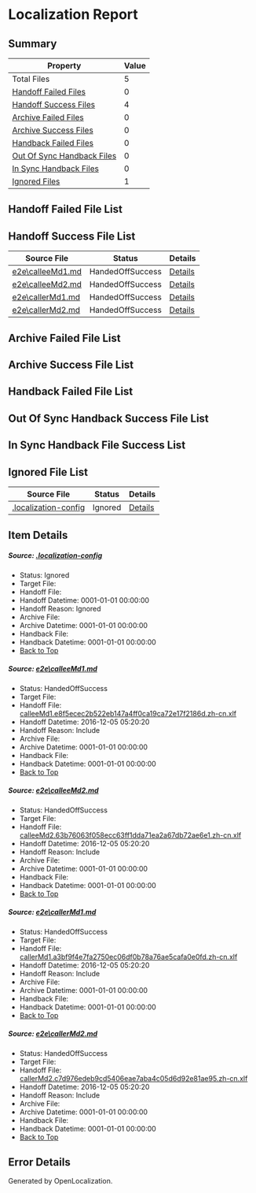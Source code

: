 # <a name='report-top'></a> Localization Report

## Summary
 Property | Value 
 -------- | ----- 
 Total Files | 5
[ Handoff Failed Files ](#handoff-failed-list)| 0
[ Handoff Success Files ](#handoff-success-list)| 4
[ Archive Failed Files ](#archive-failed-list)| 0
[ Archive Success Files ](#archive-success-list)| 0
[ Handback Failed Files ](#handback-failed-list)| 0
[ Out Of Sync Handback Files ](#outofsync-handback-success-list)| 0
[ In Sync Handback Files ](#insync-handback-success-list)| 0
[ Ignored Files ](#ignored-list)| 1

## <a name='handoff-failed-list'></a> Handoff Failed File List

## <a name='handoff-success-list'></a> Handoff Success File List
 Source File | Status | Details 
 ----------- | ------ | ------- 
 [e2e\calleeMd1.md](https://github.com/OpenLocalizationTestOrg/ol-test0/blob/1b315dca156b4d67392fb973adfe886f7d06e515/e2e/calleeMd1.md) | HandedOffSuccess | [Details](#24a24d48b9badfb05c39e9b9119c413dc255ff8d1)
 [e2e\calleeMd2.md](https://github.com/OpenLocalizationTestOrg/ol-test0/blob/1b315dca156b4d67392fb973adfe886f7d06e515/e2e/calleeMd2.md) | HandedOffSuccess | [Details](#fc296169dbbcb3a4b9307666858fb341bf88f2462)
 [e2e\callerMd1.md](https://github.com/OpenLocalizationTestOrg/ol-test0/blob/1b315dca156b4d67392fb973adfe886f7d06e515/e2e/callerMd1.md) | HandedOffSuccess | [Details](#333b08898509a8bc24055525de4fefafc5fc6c073)
 [e2e\callerMd2.md](https://github.com/OpenLocalizationTestOrg/ol-test0/blob/1b315dca156b4d67392fb973adfe886f7d06e515/e2e/callerMd2.md) | HandedOffSuccess | [Details](#d50e19c93c746f1ec55d5419350983f2af87409a4)

## <a name='archive-failed-list'></a> Archive Failed File List

## <a name='archive-success-list'></a> Archive Success File List

## <a name='handback-failed-list'></a> Handback Failed File List

## <a name='outofsync-handback-success-list'></a> Out Of Sync Handback Success File List

## <a name='insync-handback-success-list'></a> In Sync Handback File Success List

## <a name='ignored-list'></a> Ignored File List
 Source File | Status | Details 
 ----------- | ------ | ------- 
 [.localization-config](https://github.com/OpenLocalizationTestOrg/ol-test0/blob/1b315dca156b4d67392fb973adfe886f7d06e515/.localization-config) | Ignored | [Details](#c268a05ecaa7ec85942ed632c29928ee5bd6da8d0)

## Item Details
##### <a name='c268a05ecaa7ec85942ed632c29928ee5bd6da8d0'></a> Source: [.localization-config](https://github.com/OpenLocalizationTestOrg/ol-test0/blob/1b315dca156b4d67392fb973adfe886f7d06e515/.localization-config)
* Status: Ignored
* Target File: 
* Handoff File: 
* Handoff Datetime: 0001-01-01 00:00:00
* Handoff Reason: Ignored
* Archive File: 
* Archive Datetime: 0001-01-01 00:00:00
* Handback File: 
* Handback Datetime: 0001-01-01 00:00:00
* [Back to Top](#report-top)

##### <a name='24a24d48b9badfb05c39e9b9119c413dc255ff8d1'></a> Source: [e2e\calleeMd1.md](https://github.com/OpenLocalizationTestOrg/ol-test0/blob/1b315dca156b4d67392fb973adfe886f7d06e515/e2e/calleeMd1.md)
* Status: HandedOffSuccess
* Target File: 
* Handoff File: [calleeMd1.e8f5ecec2b522eb147a4ff0ca19ca72e17f2186d.zh-cn.xlf](https://github.com/OpenLocalizationTestOrg/ol-test0-handoff/blob/4a348767fa0772eda2390eeddc089455b9fa0788/ol-handoff/OpenLocalizationTestOrg/ol-test0-zhcn/shujia/ht/calleeMd1.e8f5ecec2b522eb147a4ff0ca19ca72e17f2186d.zh-cn.xlf)
* Handoff Datetime: 2016-12-05 05:20:20
* Handoff Reason: Include
* Archive File: 
* Archive Datetime: 0001-01-01 00:00:00
* Handback File: 
* Handback Datetime: 0001-01-01 00:00:00
* [Back to Top](#report-top)

##### <a name='fc296169dbbcb3a4b9307666858fb341bf88f2462'></a> Source: [e2e\calleeMd2.md](https://github.com/OpenLocalizationTestOrg/ol-test0/blob/1b315dca156b4d67392fb973adfe886f7d06e515/e2e/calleeMd2.md)
* Status: HandedOffSuccess
* Target File: 
* Handoff File: [calleeMd2.63b76063f058ecc63ff1dda71ea2a67db72ae6e1.zh-cn.xlf](https://github.com/OpenLocalizationTestOrg/ol-test0-handoff/blob/4a348767fa0772eda2390eeddc089455b9fa0788/ol-handoff/OpenLocalizationTestOrg/ol-test0-zhcn/shujia/ht/calleeMd2.63b76063f058ecc63ff1dda71ea2a67db72ae6e1.zh-cn.xlf)
* Handoff Datetime: 2016-12-05 05:20:20
* Handoff Reason: Include
* Archive File: 
* Archive Datetime: 0001-01-01 00:00:00
* Handback File: 
* Handback Datetime: 0001-01-01 00:00:00
* [Back to Top](#report-top)

##### <a name='333b08898509a8bc24055525de4fefafc5fc6c073'></a> Source: [e2e\callerMd1.md](https://github.com/OpenLocalizationTestOrg/ol-test0/blob/1b315dca156b4d67392fb973adfe886f7d06e515/e2e/callerMd1.md)
* Status: HandedOffSuccess
* Target File: 
* Handoff File: [callerMd1.a3bf9f4e7fa2750ec06df0b78a76ae5cafa0e0fd.zh-cn.xlf](https://github.com/OpenLocalizationTestOrg/ol-test0-handoff/blob/4a348767fa0772eda2390eeddc089455b9fa0788/ol-handoff/OpenLocalizationTestOrg/ol-test0-zhcn/shujia/ht/callerMd1.a3bf9f4e7fa2750ec06df0b78a76ae5cafa0e0fd.zh-cn.xlf)
* Handoff Datetime: 2016-12-05 05:20:20
* Handoff Reason: Include
* Archive File: 
* Archive Datetime: 0001-01-01 00:00:00
* Handback File: 
* Handback Datetime: 0001-01-01 00:00:00
* [Back to Top](#report-top)

##### <a name='d50e19c93c746f1ec55d5419350983f2af87409a4'></a> Source: [e2e\callerMd2.md](https://github.com/OpenLocalizationTestOrg/ol-test0/blob/1b315dca156b4d67392fb973adfe886f7d06e515/e2e/callerMd2.md)
* Status: HandedOffSuccess
* Target File: 
* Handoff File: [callerMd2.c7d976edeb9cd5406eae7aba4c05d6d92e81ae95.zh-cn.xlf](https://github.com/OpenLocalizationTestOrg/ol-test0-handoff/blob/4a348767fa0772eda2390eeddc089455b9fa0788/ol-handoff/OpenLocalizationTestOrg/ol-test0-zhcn/shujia/ht/callerMd2.c7d976edeb9cd5406eae7aba4c05d6d92e81ae95.zh-cn.xlf)
* Handoff Datetime: 2016-12-05 05:20:20
* Handoff Reason: Include
* Archive File: 
* Archive Datetime: 0001-01-01 00:00:00
* Handback File: 
* Handback Datetime: 0001-01-01 00:00:00
* [Back to Top](#report-top)


## Error Details

Generated by OpenLocalization.
